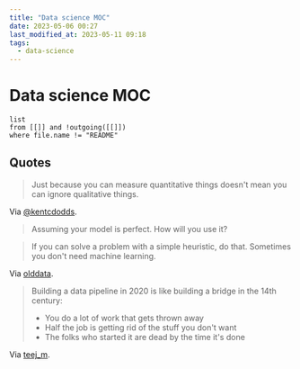 ```yaml
---
title: "Data science MOC"
date: 2023-05-06 00:27
last_modified_at: 2023-05-11 09:18
tags:
  - data-science
---
```


# Data science MOC

```dataview
list
from [[]] and !outgoing([[]])
where file.name != "README"
```

## Quotes

> Just because you can measure quantitative things doesn't mean you can ignore qualitative things.

Via [@kentcdodds](https://twitter.com/kentcdodds/status/1451849971989458951).

> Assuming your model is perfect. How will you use it?

> If you can solve a problem with a simple heuristic, do that. Sometimes you don't need machine learning.

Via [olddata](https://www.reddit.com/r/datascience/comments/8ljwo8/comment/dzghlju/).

> Building a data pipeline in 2020 is like building a bridge in the 14th century:
>
> - You do a lot of work that gets thrown away
> - Half the job is getting rid of the stuff you don't want
> - The folks who started it are dead by the time it's done

Via [teej_m](https://twitter.com/teej_m/status/1316452684350713856).
